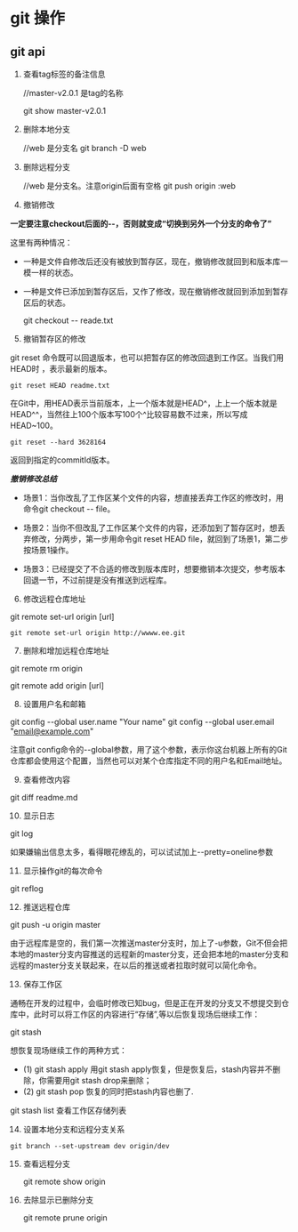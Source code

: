 # git 操作


## git api

1. 查看tag标签的备注信息

    //master-v2.0.1 是tag的名称
    
    git show master-v2.0.1  
    
2. 删除本地分支

    //web 是分支名
    git branch -D web
    
3. 删除远程分支

    //web 是分支名。注意origin后面有空格
    git push origin :web
    
4. 撤销修改

**一定要注意checkout后面的--，否则就变成“切换到另外一个分支的命令了”**

这里有两种情况：

- 一种是文件自修改后还没有被放到暂存区，现在，撤销修改就回到和版本库一模一样的状态。

- 一种是文件已添加到暂存区后，又作了修改，现在撤销修改就回到添加到暂存区后的状态。

    git checkout -- reade.txt

 
5. 撤销暂存区的修改

git reset 命令既可以回退版本，也可以把暂存区的修改回退到工作区。当我们用 HEAD时 ，表示最新的版本。

    git reset HEAD readme.txt

在Git中，用HEAD表示当前版本，上一个版本就是HEAD^，上上一个版本就是HEAD^^，当然往上100个版本写100个^比较容易数不过来，所以写成HEAD~100。

    git reset --hard 3628164

返回到指定的commitId版本。

***撤销修改总结***

- 场景1：当你改乱了工作区某个文件的内容，想直接丢弃工作区的修改时，用命令git checkout -- file。

- 场景2：当你不但改乱了工作区某个文件的内容，还添加到了暂存区时，想丢弃修改，分两步，第一步用命令git reset HEAD file，就回到了场景1，第二步按场景1操作。

- 场景3：已经提交了不合适的修改到版本库时，想要撤销本次提交，参考版本回退一节，不过前提是没有推送到远程库。

6. 修改远程仓库地址

git remote set-url origin [url]

    git remote set-url origin http://wwww.ee.git

7. 删除和增加远程仓库地址

git remote rm origin 

git remote add origin  [url]

8. 设置用户名和邮箱

git config --global user.name "Your name"
git config --global user.email "email@example.com"

注意git config命令的--global参数，用了这个参数，表示你这台机器上所有的Git仓库都会使用这个配置，当然也可以对某个仓库指定不同的用户名和Email地址。

9. 查看修改内容

git diff readme.md

10. 显示日志

git log 

如果嫌输出信息太多，看得眼花缭乱的，可以试试加上--pretty=oneline参数


11. 显示操作git的每次命令

git reflog

12. 推送远程仓库

git push -u origin master

由于远程库是空的，我们第一次推送master分支时，加上了-u参数，Git不但会把本地的master分支内容推送的远程新的master分支，还会把本地的master分支和远程的master分支关联起来，在以后的推送或者拉取时就可以简化命令。

13. 保存工作区

通畅在开发的过程中，会临时修改已知bug，但是正在开发的分支又不想提交到仓库中，此时可以将工作区的内容进行“存储”,等以后恢复现场后继续工作：

git stash

想恢复现场继续工作的两种方式：
- (1) git stash apply 用git stash apply恢复，但是恢复后，stash内容并不删除，你需要用git stash drop来删除；
- (2) git stash pop 恢复的同时把stash内容也删了.

 git stash list  查看工作区存储列表

 14. 设置本地分支和远程分支关系

    git branch --set-upstream dev origin/dev

15. 查看远程分支

    git remote show origin 

16. 去除显示已删除分支

    git remote prune origin








    